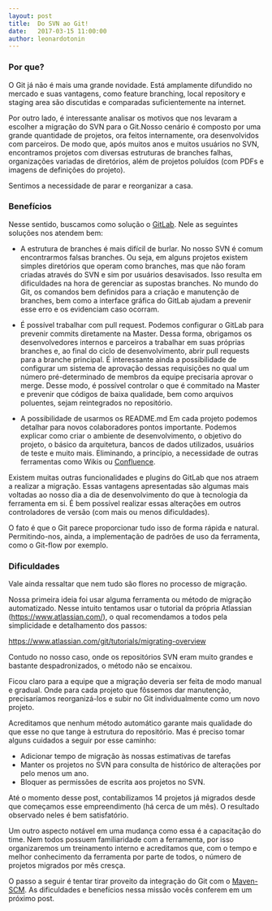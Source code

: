 ```yaml
---
layout: post
title:  Do SVN ao Git!
date:   2017-03-15 11:00:00
author: leonardotonin
---
```


### Por que?
O Git já não é mais uma grande novidade. Está amplamente difundido no mercado e suas vantagens, como feature branching, local repository e staging area são discutidas e comparadas suficientemente na internet.

Por outro lado, é interessante analisar os motivos que nos levaram a escolher a migração do SVN para o Git.Nosso cenário é composto por uma grande quantidade de projetos, ora feitos internamente, ora desenvolvidos com parceiros. De modo que, após muitos anos e muitos usuários no SVN, encontramos projetos com diversas estruturas de branches falhas, organizações variadas de diretórios, além de projetos poluídos (com PDFs e imagens de definições do projeto).

Sentimos a necessidade de parar e reorganizar a casa. 

### Benefícios

Nesse sentido, buscamos como solução o [GitLab](https://about.gitlab.com/). Nele as seguintes soluções nos atendem bem:

* A estrutura de branches é mais difícil de burlar.
No nosso SVN é comum encontrarmos falsas branches. Ou seja, em alguns projetos existem simples diretórios que operam como branches, mas que não foram criadas através do SVN e sim por usuários desavisados. Isso resulta em dificuldades na hora de gerenciar as supostas branches.
No mundo do Git, os comandos bem definidos para a criação e manutenção de branches, bem como a interface gráfica do GitLab ajudam a prevenir esse erro e os evidenciam caso ocorram.

* É possível trabalhar com pull request.
Podemos configurar o GitLab para prevenir commits diretamente na Master. Dessa forma, obrigamos os desenvolvedores internos e parceiros a trabalhar em suas próprias branches e, ao final do ciclo de desenvolvimento, abrir pull requests para a branche principal.
É interessante ainda a possibilidade de configurar um sistema de aprovação dessas requisições no qual um número pré-determinado de membros da equipe precisaria aprovar o merge.
Desse modo, é possível controlar o que é commitado na Master e prevenir que códigos de baixa qualidade, bem como arquivos poluentes, sejam reintegrados no repositório.

* A possibilidade de usarmos os README.md 
Em cada projeto podemos detalhar para novos colaboradores pontos importante. Podemos explicar como criar o ambiente de desenvolvimento, o objetivo do projeto, o básico da arquitetura, bancos de dados utilizados, usuários de teste e muito mais. Eliminando, a princípio, a necessidade de outras ferramentas como Wikis ou [Confluence](https://www.atlassian.com/software/confluence).

Existem muitas outras funcionalidades e plugins do GitLab que nos atraem a realizar a migração. Essas vantagens apresentadas são algumas mais voltadas ao nosso dia a dia de desenvolvimento do que à tecnologia da ferramenta em si. É bem possível realizar essas alterações em outros controladores de versão (com mais ou menos dificuldades). 

O fato é que o Git parece proporcionar tudo isso de forma rápida e natural. Permitindo-nos, ainda, a implementação de padrões de uso da ferramenta, como o Git-flow por exemplo.

### Dificuldades

Vale ainda ressaltar que nem tudo são flores no processo de migração.

Nossa primeira ideia foi usar alguma ferramenta ou método de migração automatizado. Nesse intuito tentamos usar o tutorial da própria Atlassian (https://www.atlassian.com/), o qual recomendamos a todos pela simplicidade e detalhamento dos passos:

https://www.atlassian.com/git/tutorials/migrating-overview

Contudo no nosso caso, onde os repositórios SVN eram muito grandes e bastante despadronizados, o método não se encaixou.

Ficou claro para a equipe que a migração deveria ser feita de modo manual e gradual. Onde para cada projeto que fôssemos dar manutenção, precisaríamos reorganizá-los e subir no Git individualmente como um novo projeto.

Acreditamos que nenhum método automático garante mais qualidade do que esse no que tange à estrutura do repositório. Mas é preciso tomar alguns cuidados a seguir por esse caminho:

* Adicionar tempo de migração às nossas estimativas de tarefas
* Manter os projetos no SVN para consulta de histórico de alterações por pelo menos um ano. 
* Bloquer as permissões de escrita aos projetos no SVN.

Até o momento desse post, contabilizamos 14 projetos já migrados desde que começamos esse empreendimento (há cerca de um mês). O resultado observado neles é bem satisfatório.

Um outro aspecto notável em uma mudança como essa é a capacitação do time. Nem todos possuem familiaridade com a ferramenta, por isso organizaremos um treinamento interno e acreditamos que, com o tempo e melhor conhecimento da ferramenta por parte de todos, o número de projetos migrados por mês cresça. 

O passo a seguir é tentar tirar proveito da integração do Git com o [Maven-SCM](https://maven.apache.org/scm/). As dificuldades e benefícios nessa missão vocês conferem em um próximo post.
